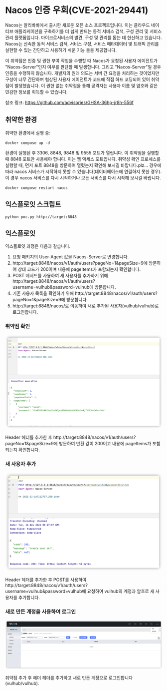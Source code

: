 
# Nacos 인증 우회(CVE-2021-29441)



Nacos는 알리바바에서 출시한 새로운 오픈 소스 프로젝트입니다. 이는 클라우드 네이티브 애플리케이션을 구축하기를 더 쉽게 만드는 동적 서비스 검색, 구성 관리 및 서비스 관리 플랫폼입니다. 마이크로서비스의 발견, 구성 및 관리를 돕는 데 헌신하고 있습니다. Nacos는 신속한 동적 서비스 검색, 서비스 구성, 서비스 메타데이터 및 트래픽 관리를 실현할 수 있는 간단하고 사용하기 쉬운 기능 들을 제공합니다.

이 취약점은 인증 및 권한 부여 작업을 수행할 때 Nacos가 요청된 사용자 에이전트가 "Nacos-Server"인지 여부를 판단할 때 발생합니다. 그리고 "Nacos-Server"일 경우 인증을 수행하지 않습니다. 개발자의 원래 의도는 서버 간 요청을 처리하는 것이었지만 구성이 너무 간단하며 협상된 사용자 에이전트가 코드에 직접 하드 코딩되어 있어 취약점이 발생했습니다. 이 권한 없는 취약점을 통해 공격자는 사용자 이름 및 암호와 같은 민감한 정보를 획득할 수 있습니다.

참조 링크:
https://github.com/advisories/GHSA-36hp-jr8h-556f

## 취약한 환경


취약한 환경에서 실행 중:
```
docker compose up -d
```

환경이 실행된 후 3306, 8848, 9848 및 9555 포트가 열립니다. 이 취약점을 실행할 때 8848 포트만 사용해야 합니다. 이는 웹 액세스 포트입니다. 취약성 확인 프로세스를 실행할 때, 먼저 포트 8848을 방문하여 열렸는지 확인해 보시길 바랍니다.plz...
경우에 따라 nacos 서비스가 시작하지 못할 수 있습니다(데이터베이스에 연결하지 못한 경우). 이 경우 nacos 서비스를 다시 시작하거나 모든 서비스를 다시 시작해 보시길 바랍니다.

```
docker compose restart nacos
```

## 익스플로잇 스크립트


```
python poc.py http://target:8848
```


## 익스플로잇


익스플로잇 과정은 다음과 같습니다.

1. 요청 패키지의 User-Agent 값을 Nacos-Server로 변경합니다.
2. http://target:8848/nacos/v1/auth/users?pageNo=1&pageSize=9에 방문하여 상태 코드가 200이며 내용에 pageItems가 포함되는지 확인합니다.
3. POST 메서드를 사용하여 새 사용자를 추가하기 위해 http://target:8848/nacos/v1/auth/users?username=vulhub&password=vulhub에 방문합니다.
4. 기존 사용자 목록을 확인하기 위해 http://target:8848/nacos/v1/auth/users?pageNo=1&pageSize=9에 방문합니다.
5. http://target:8848/nacos/로 이동하여 새로 추가된 사용자(vulhub/vulhub)로 로그인합니다.


### 취약점 확인

![취약점 확인 이미지](./1.png)

Header 헤더를 추가한 후 http://target:8848/nacos/v1/auth/users?pageNo=1&pageSize=9에 방문하여 반환 값이 200이고 내용에 pageItems가 포함되는지 확인합니다.


### 새 사용자 추가

![새 사용자 이미지](./2.png)

Header 헤더를 추가한 후 POST를 사용하여 http://target:8848/nacos/v1/auth/users?username=vulhub&password=vulhub에 요청하여 vulhub의 계정과 암호로 새 사용자를 추가합니다.



### 새로 만든 계정을 사용하여 로그인

![로그인 이미지](./3.png)

취약점 추가 후 헤더 헤더를 추가하고 새로 만든 계정으로 로그인합니다(vulhub/vulhub).
